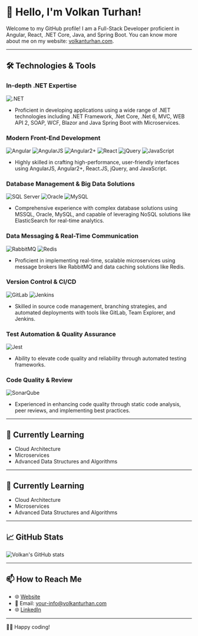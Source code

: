 # 👋 Hello, I'm Volkan Turhan!

Welcome to my GitHub profile! I am a Full-Stack Developer proficient in Angular, React, .NET Core, Java, and Spring Boot. You can know more about me on my website: [volkanturhan.com](https://volkanturhan.com/).

---

## 🛠️ Technologies & Tools

### In-depth .NET Expertise
![.NET](https://img.shields.io/badge/-.NET-5C2D91?style=flat&logo=.net&logoColor=white)
- Proficient in developing applications using a wide range of .NET technologies including .NET Framework, .Net Core, .Net 6, MVC, WEB API 2, SOAP, WCF, Blazor and Java Spring Boot with Microservices.

### Modern Front-End Development
![Angular](https://img.shields.io/badge/-Angular-DD0031?style=flat&logo=angular&logoColor=white) ![AngularJS](https://img.shields.io/badge/-AngularJS-A6120D?style=flat&logo=angularjs&logoColor=white) ![Angular2+](https://img.shields.io/badge/-Angular2+-DD0031?style=flat&logo=angular&logoColor=white) ![React](https://img.shields.io/badge/-React-61DAFB?style=flat&logo=react&logoColor=white) ![jQuery](https://img.shields.io/badge/-jQuery-0769AD?style=flat&logo=jquery&logoColor=white) ![JavaScript](https://img.shields.io/badge/-JavaScript-F7DF1E?style=flat&logo=javascript&logoColor=black)
- Highly skilled in crafting high-performance, user-friendly interfaces using AngularJS, Angular2+, React.JS, jQuery, and JavaScript.

### Database Management & Big Data Solutions
![SQL Server](https://img.shields.io/badge/-SQL_Server-CC2927?style=flat&logo=microsoft-sql-server&logoColor=white) ![Oracle](https://img.shields.io/badge/-Oracle-F80000?style=flat&logo=oracle&logoColor=white) ![MySQL](https://img.shields.io/badge/-MySQL-4479A1?style=flat&logo=mysql&logoColor=white)
- Comprehensive experience with complex database solutions using MSSQL, Oracle, MySQL, and capable of leveraging NoSQL solutions like ElasticSearch for real-time analytics.

### Data Messaging & Real-Time Communication
![RabbitMQ](https://img.shields.io/badge/-RabbitMQ-FF6600?style=flat&logo=rabbitmq&logoColor=white) ![Redis](https://img.shields.io/badge/-Redis-DC382D?style=flat&logo=redis&logoColor=white)
- Proficient in implementing real-time, scalable microservices using message brokers like RabbitMQ and data caching solutions like Redis.

### Version Control & CI/CD
![GitLab](https://img.shields.io/badge/-GitLab-FCA121?style=flat&logo=gitlab&logoColor=white) ![Jenkins](https://img.shields.io/badge/-Jenkins-D24939?style=flat&logo=jenkins&logoColor=white)
- Skilled in source code management, branching strategies, and automated deployments with tools like GitLab, Team Explorer, and Jenkins.

### Test Automation & Quality Assurance
![Jest](https://img.shields.io/badge/-Jest-C21325?style=flat&logo=jest&logoColor=white)
- Ability to elevate code quality and reliability through automated testing frameworks.

### Code Quality & Review
![SonarQube](https://img.shields.io/badge/-SonarQube-4E9BCD?style=flat&logo=sonarqube&logoColor=white)
- Experienced in enhancing code quality through static code analysis, peer reviews, and implementing best practices.


---

## 🌱 Currently Learning

- Cloud Architecture
- Microservices
- Advanced Data Structures and Algorithms

---


## 🌱 Currently Learning

- Cloud Architecture
- Microservices
- Advanced Data Structures and Algorithms

---

## 📈 GitHub Stats

![Volkan's GitHub stats](https://github-readme-stats.vercel.app/api?username=YourUsername&show_icons=true&theme=tokyonight)

---

## 📫 How to Reach Me

- 🌐 [Website](https://volkanturhan.com/)
- 📧 Email: your-info@volkanturhan.com
- 🌐 [LinkedIn](https://www.linkedin.com/in/volkan-turhan/)

---

👨‍💻 Happy coding!
